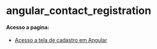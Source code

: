 # angular_contact_registration

#### Acesso a pagina: 
 * <a href="https://jeanmoissa.github.io/angular_contact_registration/">Acesso a tela de cadastro em Angular</a>
